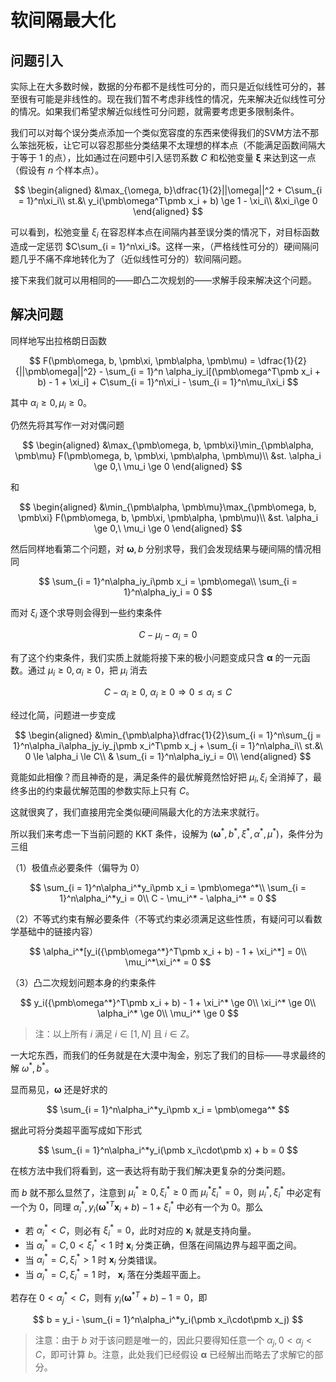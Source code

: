 # 软间隔最大化

## 问题引入

实际上在大多数时候，数据的分布都不是线性可分的，而只是近似线性可分的，甚至很有可能是非线性的。现在我们暂不考虑非线性的情况，先来解决近似线性可分的情况。如果我们希望求解近似线性可分问题，就需要考虑更多限制条件。

我们可以对每个误分类点添加一个类似宽容度的东西来使得我们的SVM方法不那么笨拙死板，让它可以容忍那些分类结果不太理想的样本点（不能满足函数间隔大于等于 $1$ 的点），比如通过在问题中引入惩罚系数 $C$ 和松弛变量 $\pmb\xi$ 来达到这一点（假设有 $n$ 个样本点）。

$$
\begin{aligned}
    &\max_{\omega, b}\dfrac{1}{2}||\omega||^2 + C\sum_{i = 1}^n\xi_i\\
    st.&\ y_i(\pmb\omega^T\pmb x_i + b) \ge 1 - \xi_i\\
    &\xi_i\ge 0
\end{aligned}
$$

可以看到，松弛变量 $\xi_i$ 在容忍样本点在间隔内甚至误分类的情况下，对目标函数造成一定惩罚 $C\sum_{i = 1}^n\xi_i$。这样一来，（严格线性可分的）硬间隔问题几乎不痛不痒地转化为了（近似线性可分的）软间隔问题。

接下来我们就可以用相同的——即凸二次规划的——求解手段来解决这个问题。

## 解决问题

同样地写出拉格朗日函数

$$
F(\pmb\omega, b, \pmb\xi, \pmb\alpha, \pmb\mu) = \dfrac{1}{2}{||\pmb\omega||^2} - \sum_{i = 1}^n \alpha_iy_i[(\pmb\omega^T\pmb x_i + b) - 1 + \xi_i] +  C\sum_{i = 1}^n\xi_i - \sum_{i = 1}^n\mu_i\xi_i
$$

其中 $\alpha_i \ge 0, \mu_i \ge 0$。

仍然先将其写作一对对偶问题

$$
\begin{aligned}
    &\max_{\pmb\omega, b, \pmb\xi}\min_{\pmb\alpha, \pmb\mu} F(\pmb\omega, b, \pmb\xi, \pmb\alpha, \pmb\mu)\\
    &st. \alpha_i \ge 0,\ \mu_i \ge 0
\end{aligned}
$$

和

$$
\begin{aligned}
    &\min_{\pmb\alpha, \pmb\mu}\max_{\pmb\omega, b, \pmb\xi} F(\pmb\omega, b, \pmb\xi, \pmb\alpha, \pmb\mu)\\
    &st. \alpha_i \ge 0,\ \mu_i \ge 0
\end{aligned}
$$

然后同样地看第二个问题，对 $\pmb\omega, b$ 分别求导，我们会发现结果与硬间隔的情况相同

$$
\sum_{i = 1}^n\alpha_iy_i\pmb x_i = \pmb\omega\\
\sum_{i = 1}^n\alpha_iy_i = 0
$$

而对 $\xi_i$ 逐个求导则会得到一些约束条件

$$
C - \mu_i - \alpha_i = 0
$$

有了这个约束条件，我们实质上就能将接下来的极小问题变成只含 $\pmb\alpha$ 的一元函数。通过 $\mu_i\ge 0, \alpha_i\ge 0$，把 $\mu_i$ 消去

$$
C - \alpha_i \ge 0,\ \alpha_i \ge 0\Rightarrow 0 \le \alpha_i \le C
$$

经过化简，问题进一步变成

$$
\begin{aligned}
    &\min_{\pmb\alpha}\dfrac{1}{2}\sum_{i = 1}^n\sum_{j = 1}^n\alpha_i\alpha_jy_iy_j\pmb x_i^T\pmb x_j + \sum_{i = 1}^n\alpha_i\\
    st.&\  0 \le \alpha_i \le C\\
    & \sum_{i = 1}^n\alpha_iy_i = 0\\
\end{aligned}
$$

竟能如此相像？而且神奇的是，满足条件的最优解竟然恰好把 $\mu_i, \xi_i$ 全消掉了，最终多出的约束最优解范围的参数实际上只有 $C$。

这就很爽了，我们直接用完全类似硬间隔最大化的方法来求就行。

所以我们来考虑一下当前问题的 KKT 条件，设解为 $(\pmb\omega^*, b^*, \xi^*, \alpha^*, \mu^*)$，条件分为三组

（1）极值点必要条件（偏导为 $0$）

$$
\sum_{i = 1}^n\alpha_i^*y_i\pmb x_i = \pmb\omega^*\\
\sum_{i = 1}^n\alpha_i^*y_i = 0\\
C - \mu_i^* - \alpha_i^* = 0
$$

（2）不等式约束有解必要条件（不等式约束必须满足这些性质，有疑问可以看数学基础中的链接内容）

$$
\alpha_i^*[y_i({\pmb\omega^*}^T\pmb x_i + b) - 1 + \xi_i^*] = 0\\
\mu_i^*\xi_i^* = 0
$$

（3）凸二次规划问题本身的约束条件

$$
y_i({\pmb\omega^*}^T\pmb x_i + b) - 1 + \xi_i^* \ge 0\\
\xi_i^* \ge 0\\
\alpha_i^* \ge 0\\
\mu_i^* \ge 0
$$

> 注：以上所有 $i$ 满足 $i\in [1, N]$ 且 $i \in Z$。

一大坨东西，而我们的任务就是在大漠中淘金，别忘了我们的目标——寻求最终的解 $\omega^*, b^*$。

显而易见，$\pmb\omega$ 还是好求的

$$
\sum_{i = 1}^n\alpha_i^*y_i\pmb x_i = \pmb\omega^*
$$

据此可将分类超平面写成如下形式

$$
\sum_{i = 1}^n\alpha_i^*y_i(\pmb x_i\cdot\pmb x) + b = 0
$$

在核方法中我们将看到，这一表达将有助于我们解决更复杂的分类问题。

而 $b$ 就不那么显然了，注意到 $\mu_i^* \ge 0, \xi_i^*\ge 0$ 而 $\mu_i^* \xi_i^*= 0$，则 $\mu_i^*, \xi_i^*$ 中必定有一个为 $0$，同理 $\alpha_i^*, y_i(\pmb\omega^{*T}\pmb x_i + b) - 1 + \xi_i^*$ 中必有一个为 $0$。那么

* 若 $\alpha_i^*< C$，则必有 $\xi_i^* = 0$，此时对应的 $\pmb x_i$ 就是支持向量。
* 当 $\alpha_i^* = C,0 < \xi_i^* < 1$ 时 $\pmb x_i$ 分类正确，但落在间隔边界与超平面之间。
* 当 $\alpha_i^* = C, \xi_i^* > 1$ 时 $\pmb x_i$ 分类错误。
* 当 $\alpha_i^* = C, \xi_i^* = 1$ 时， $\pmb x_i$ 落在分类超平面上。

若存在 $0 < \alpha_j^* < C$，则有 $y_i(\pmb\omega^{*T} + b) - 1 = 0$，即

$$
b = y_i - \sum_{i = 1}^n\alpha_i^*y_i(\pmb x_i\cdot\pmb x_j)
$$

> 注意：由于 $b$ 对于该问题是唯一的，因此只要得知任意一个 $\alpha_j, 0 < \alpha_j < C$，即可计算 $b$。注意，此处我们已经假设 $\pmb\alpha$ 已经解出而略去了求解它的部分。